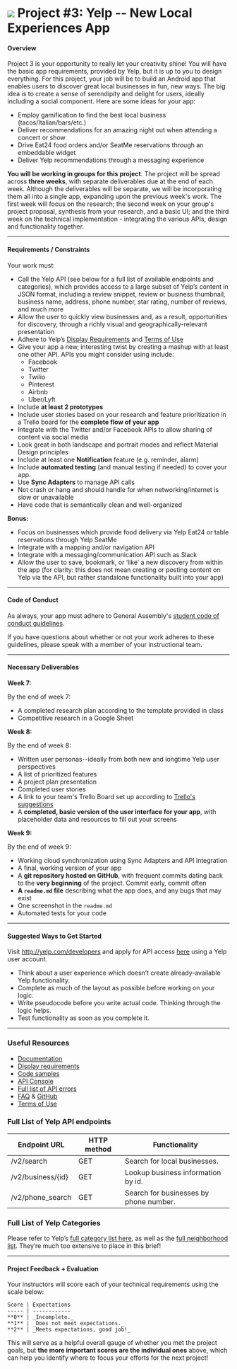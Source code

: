 # ![](https://ga-dash.s3.amazonaws.com/production/assets/logo-9f88ae6c9c3871690e33280fcf557f33.png) Project #3: Yelp -- New Local Experiences App

#### Overview

Project 3 is your opportunity to really let your creativity shine! You will have the basic app requirements, provided by Yelp, but it is up to you to design everything. For this project, your job will be to build an Android app that enables users to discover great local businesses in fun, new ways. The big idea is to create a sense of serendipity and delight for users, ideally including a social component. Here are some ideas for your app:

- Employ gamification to find the best local business (tacos/Italian/bars/etc.)
- Deliver recommendations for an amazing night out when attending a concert or show
- Drive Eat24 food orders and/or SeatMe reservations through an embeddable widget
- Deliver Yelp recommendations through a messaging experience

**You will be working in groups for this project**. The project will be spread across **three weeks**, with separate deliverables due at the end of each week. Although the deliverables will be separate, we will be incorporating them all into a single app, expanding upon the previous week's work. The first week will focus on the research; the second week on your group's project proposal, synthesis from your research, and a basic UI; and the third week on the technical implementation - integrating the various APIs, design and functionality together.

---

#### Requirements / Constraints

Your work must:

- Call the Yelp API (see below for a full list of available endpoints and categories), which provides access to a large subset of Yelp’s content in JSON format, including a review snippet, review or business thumbnail, business name, address, phone number, star rating, number of reviews, and much more	
- Allow the user to quickly view businesses and, as a result, opportunities for discovery, through a richly visual and geographically-relevant presentation	
- Adhere to Yelp’s [Display Requirements](https://www.yelp.com/developers/display_requirements) and [Terms of Use](https://www.yelp.com/developers/api_terms)	
- Give your app a new, interesting twist by creating a mashup with at least one other API. APIs you might consider using include:	
	- Facebook
	- Twitter
	- Twilio
	- Pinterest
	- Airbnb
	- Uber/Lyft
- Include **at least 2 prototypes**
- Include user stories based on your research and feature prioritization in a Trello board for the **complete flow of your app**
- Integrate with the Twitter and/or Facebook APIs to allow sharing of content via social media
- Look great in both landscape and portrait modes and reflect Material Design principles
- Include at least one **Notification** feature (e.g. reminder, alarm)
- Include **automated testing** (and manual testing if needed) to cover your app.
- Use **Sync Adapters** to manage API calls
- Not crash or hang and should handle for when networking/internet is slow or unavailable
- Have code that is semantically clean and well-organized


**Bonus:**

- Focus on businesses which provide food delivery via Yelp Eat24 or table reservations through Yelp SeatMe
- Integrate with a mapping and/or navigation API
- Integrate with a messaging/communication API such as Slack
- Allow the user to save, bookmark, or ‘like’ a new discovery from within the app (for clarity: this does not mean creating or posting content on Yelp via the API, but rather standalone functionality built into your app)

---

#### Code of Conduct

As always, your app must adhere to General Assembly's [student code of conduct guidelines](https://github.com/ga-adi-nyc/Course-Materials/blob/master/markdown/code-of-conduct.md).

If you have questions about whether or not your work adheres to these guidelines, please speak with a member of your instructional team.

---

#### Necessary Deliverables

**Week 7:**

By the end of week 7:

- A completed research plan according to the template provided in class
- Competitive research in a Google Sheet

**Week 8:**

By the end of week 8:

- Written user personas--ideally from both new and longtime Yelp user perspectives
- A list of prioritized features
- A project plan presentation
- Completed user stories
- A link to your team's Trello Board set up according to [Trello's suggestions](http://buildbettersoftware.com/with-trello/)
- A **completed, basic version of the user interface for your app**, with placeholder data and resources to fill out your screens

**Week 9:**

By the end of week 9:

- Working cloud synchronization using Sync Adapters and API integration
- A final, working version of your app
- A **git repository hosted on GitHub**, with frequent commits dating back to the **very beginning** of the project. Commit early, commit often
- **A ``readme.md`` file** describing what the app does, and any bugs that may exist
- One screenshot in the ``readme.md``
- Automated tests for your code

---

#### Suggested Ways to Get Started

Visit http://yelp.com/developers and apply for API access [here](https://www.yelp.com/login?return_url=/developers/manage_api_keys) using a Yelp user account.

- Think about a user experience which doesn’t create already-available Yelp functionality.
- Complete as much of the layout as possible before working on your logic.
- Write pseudocode before you write actual code.  Thinking through the logic helps.
- Test functionality as soon as you complete it.

---

### Useful Resources

- [Documentation](https://www.yelp.com/developers/documentation/v2/overview)
- [Display requirements](https://www.yelp.com/developers/display_requirements)
- [Code samples](https://www.yelp.com/developers/documentation/v2/examples)
- [API Console](https://www.yelp.com/developers/api_console)
- [Full list of API errors](https://www.yelp.com/developers/documentation/v2/errors)
- [FAQ](https://www.yelp.com/developers/faq) & [GitHub](https://github.com/Yelp/yelp-api/issues)
- [Terms of Use](https://www.yelp.com/developers/api_terms)

### Full List of Yelp API endpoints


| Endpoint URL | HTTP method | Functionality |
|---|---|---|
| /v2/search | GET | Search for local businesses. |
| /v2/business/{id} |	GET | Lookup business information by id. |
| /v2/phone_search | GET | Search for businesses by phone number. |

### Full List of Yelp Categories
Please refer to Yelp’s [full category list here](https://www.yelp.com/developers/documentation/v2/all_category_list), as well as the [full neighborhood list](https://www.yelp.com/developers/documentation/v2/neighborhood_list). They’re much too extensive to place in this brief!

---

#### Project Feedback + Evaluation

Your instructors will score each of your technical requirements using the scale below:

    Score | Expectations
    ----- | ------------
    **0** | _Incomplete._
    **1** | _Does not meet expectations._
    **2** | _Meets expectations, good job!_

 This will serve as a helpful overall gauge of whether you met the project goals, but __the more important scores are the individual ones__ above, which can help you identify where to focus your efforts for the next project!
